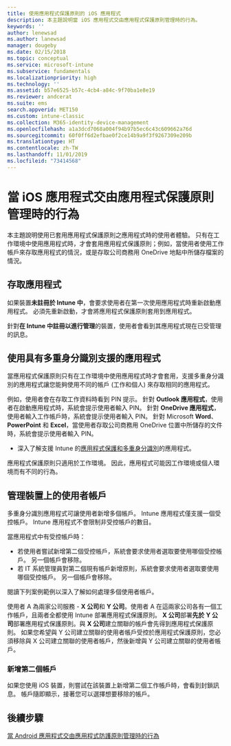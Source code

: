 ```yaml
---
title: 使用應用程式保護原則的 iOS 應用程式
description: 本主題說明當 iOS 應用程式交由應用程式保護原則管理時的行為。
keywords: ''
author: lenewsad
ms.author: lanewsad
manager: dougeby
ms.date: 02/15/2018
ms.topic: conceptual
ms.service: microsoft-intune
ms.subservice: fundamentals
ms.localizationpriority: high
ms.technology: ''
ms.assetid: b57e6525-b57c-4cb4-a84c-9f70ba1e8e19
ms.reviewer: andcerat
ms.suite: ems
search.appverid: MET150
ms.custom: intune-classic
ms.collection: M365-identity-device-management
ms.openlocfilehash: a1a3dcd7068a004f94b97b5ec6c43c609662a76d
ms.sourcegitcommit: 60f0ff6d2efbae0f2ce14b9a9f3f9267309e209b
ms.translationtype: HT
ms.contentlocale: zh-TW
ms.lasthandoff: 11/01/2019
ms.locfileid: "73414568"
---
```

# <a name="what-to-expect-when-your-ios-app-is-managed-by-app-protection-policies"></a>當 iOS 應用程式交由應用程式保護原則管理時的行為

 本主題說明使用已套用應用程式保護原則之應用程式時的使用者體驗。 只有在工作環境中使用應用程式時，才會套用應用程式保護原則；例如，當使用者使用工作帳戶來存取應用程式的情況，或是存取公司商務用 OneDrive 地點中所儲存檔案的情況。

## <a name="access-apps"></a>存取應用程式

如果裝置**未註冊於 Intune 中**，會要求使用者在第一次使用應用程式時重新啟動應用程式。 必須先重新啟動，才會將應用程式保護原則套用到應用程式。

<!--- The following screenshot from the Skype app illustrates this restart request: --->

<!---  ![Screenshot of the iOS device showing PIN prompt](./media/end-user-mam-apps-ios/iOS_AppPINPrompt.png) --->

針對**在 Intune 中註冊以進行管理**的裝置，使用者會看到其應用程式現在已受管理的訊息。

## <a name="use-apps-with-multi-identity-support"></a>使用具有多重身分識別支援的應用程式

當應用程式保護原則只有在工作環境中使用應用程式時才會套用，支援多重身分識別的應用程式讓您能夠使用不同的帳戶 (工作和個人) 來存取相同的應用程式。  

例如，使用者會在存取工作資料時看到 PIN 提示。 針對 **Outlook 應用程式**，使用者在啟動應用程式時，系統會提示使用者輸入 PIN。 針對 **OneDrive 應用程式**，使用者輸入工作帳戶時，系統會提示使用者輸入 PIN。  針對 Microsoft **Word**、**PowerPoint** 和 **Excel**，當使用者存取公司商務用 OneDrive 位置中所儲存的文件時，系統會提示使用者輸入 PIN。

- 深入了解支援 Intune 的[應用程式保護和多重身分識別](https://www.microsoft.com/cloud-platform/microsoft-intune-apps)的應用程式。

應用程式保護原則只適用於工作環境。 因此，應用程式可能因工作環境或個人環境而有不同的行為。

## <a name="manage-user-accounts-on-the-device"></a>管理裝置上的使用者帳戶

多重身分識別應用程式可讓使用者新增多個帳戶。  Intune 應用程式僅支援一個受控帳戶。  Intune 應用程式不會限制非受控帳戶的數目。

當應用程式中有受控帳戶時：

- 若使用者嘗試新增第二個受控帳戶，系統會要求使用者選取要使用哪個受控帳戶。  另一個帳戶會移除。
- 若 IT 系統管理員對第二個現有帳戶新增原則，系統會要求使用者選取要使用哪個受控帳戶。  另一個帳戶會移除。

閱讀下列案例範例以深入了解如何處理多個使用者帳戶。

使用者 A 為兩家公司服務 - **X 公司**和 **Y 公司**。使用者 A 在這兩家公司各有一個工作帳戶，且兩者全都使用 Intune 部署應用程式保護原則。 **X 公司**部署**先於** **Y 公司**部署應用程式保護原則。與 **X 公司**建立關聯的帳戶會先得到應用程式保護原則。 如果您希望與 Y 公司建立關聯的使用者帳戶受控於應用程式保護原則，您必須移除與 X 公司建立關聯的使用者帳戶，然後新增與 Y 公司建立關聯的使用者帳戶。

### <a name="add-a-second-account"></a>新增第二個帳戶

如果您使用 iOS 裝置，則嘗試在該裝置上新增第二個工作帳戶時，會看到封鎖訊息。 帳戶隨即顯示，接著您可以選擇想要移除的帳戶。

## <a name="next-steps"></a>後續步驟

[當 Android 應用程式交由應用程式防護原則管理時的行為](end-user-mam-apps-android.md)
